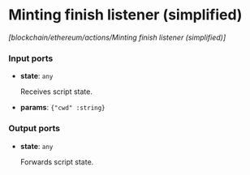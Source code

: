 # Minting finish listener (simplified)

_[blockchain/ethereum/actions/Minting finish listener (simplified)]_

### Input ports

* __state__: ` any `


    Receives script state.<br>


* __params__: ` {"cwd" :string} `

### Output ports

* __state__: ` any `


    Forwards script state.<br>

